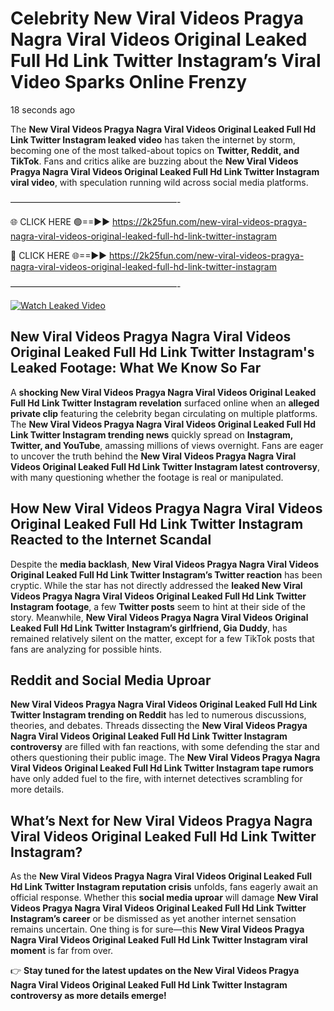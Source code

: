 # Celebrity New Viral Videos Pragya Nagra Viral Videos Original Leaked Full Hd Link Twitter Instagram’s Viral Video Sparks Online Frenzy

18 seconds ago

The **New Viral Videos Pragya Nagra Viral Videos Original Leaked Full Hd Link Twitter Instagram leaked video** has taken the internet by storm, becoming one of the most talked-about topics on **Twitter, Reddit, and TikTok**. Fans and critics alike are buzzing about the **New Viral Videos Pragya Nagra Viral Videos Original Leaked Full Hd Link Twitter Instagram viral video**, with speculation running wild across social media platforms.

———————————————————-

🌐 CLICK HERE 🟢==►► https://2k25fun.com/new-viral-videos-pragya-nagra-viral-videos-original-leaked-full-hd-link-twitter-instagram

🔴 CLICK HERE 🌐==►► https://2k25fun.com/new-viral-videos-pragya-nagra-viral-videos-original-leaked-full-hd-link-twitter-instagram

———————————————————-

[![Watch Leaked Video](https://miro.medium.com/v2/resize:fit:828/format:webp/1*cilzJN44JGOrTw9NJCrNHA.gif "Watch Leaked Video")](https://2k25fun.com/new-viral-videos-pragya-nagra-viral-videos-original-leaked-full-hd-link-twitter-instagram)

## **New Viral Videos Pragya Nagra Viral Videos Original Leaked Full Hd Link Twitter Instagram's Leaked Footage: What We Know So Far**  
A **shocking New Viral Videos Pragya Nagra Viral Videos Original Leaked Full Hd Link Twitter Instagram revelation** surfaced online when an **alleged private clip** featuring the celebrity began circulating on multiple platforms. The **New Viral Videos Pragya Nagra Viral Videos Original Leaked Full Hd Link Twitter Instagram trending news** quickly spread on **Instagram, Twitter, and YouTube**, amassing millions of views overnight. Fans are eager to uncover the truth behind the **New Viral Videos Pragya Nagra Viral Videos Original Leaked Full Hd Link Twitter Instagram latest controversy**, with many questioning whether the footage is real or manipulated.  

## **How New Viral Videos Pragya Nagra Viral Videos Original Leaked Full Hd Link Twitter Instagram Reacted to the Internet Scandal**  
Despite the **media backlash**, **New Viral Videos Pragya Nagra Viral Videos Original Leaked Full Hd Link Twitter Instagram’s Twitter reaction** has been cryptic. While the star has not directly addressed the **leaked New Viral Videos Pragya Nagra Viral Videos Original Leaked Full Hd Link Twitter Instagram footage**, a few **Twitter posts** seem to hint at their side of the story. Meanwhile, **New Viral Videos Pragya Nagra Viral Videos Original Leaked Full Hd Link Twitter Instagram’s girlfriend, Gia Duddy**, has remained relatively silent on the matter, except for a few TikTok posts that fans are analyzing for possible hints.  

## **Reddit and Social Media Uproar**  
**New Viral Videos Pragya Nagra Viral Videos Original Leaked Full Hd Link Twitter Instagram trending on Reddit** has led to numerous discussions, theories, and debates. Threads dissecting the **New Viral Videos Pragya Nagra Viral Videos Original Leaked Full Hd Link Twitter Instagram controversy** are filled with fan reactions, with some defending the star and others questioning their public image. The **New Viral Videos Pragya Nagra Viral Videos Original Leaked Full Hd Link Twitter Instagram tape rumors** have only added fuel to the fire, with internet detectives scrambling for more details.  

## **What’s Next for New Viral Videos Pragya Nagra Viral Videos Original Leaked Full Hd Link Twitter Instagram?**  
As the **New Viral Videos Pragya Nagra Viral Videos Original Leaked Full Hd Link Twitter Instagram reputation crisis** unfolds, fans eagerly await an official response. Whether this **social media uproar** will damage **New Viral Videos Pragya Nagra Viral Videos Original Leaked Full Hd Link Twitter Instagram’s career** or be dismissed as yet another internet sensation remains uncertain. One thing is for sure—this **New Viral Videos Pragya Nagra Viral Videos Original Leaked Full Hd Link Twitter Instagram viral moment** is far from over.  

👉 **Stay tuned for the latest updates on the New Viral Videos Pragya Nagra Viral Videos Original Leaked Full Hd Link Twitter Instagram controversy as more details emerge!**  